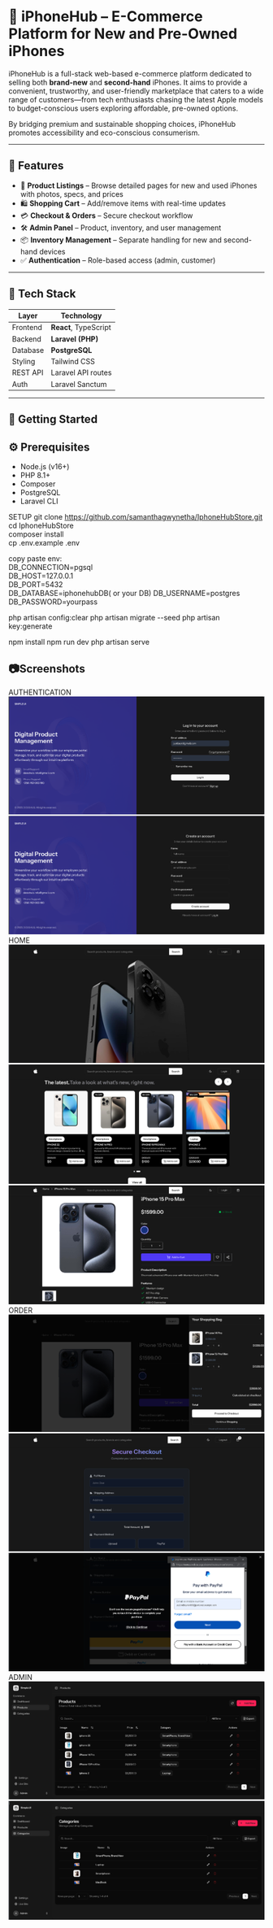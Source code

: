 # 🍏 iPhoneHub – E-Commerce Platform for New and Pre-Owned iPhones  

iPhoneHub is a full-stack web-based e-commerce platform dedicated to selling both **brand-new** and **second-hand** iPhones. 
It aims to provide a convenient, trustworthy, and user-friendly marketplace that caters to a wide range of customers—from tech enthusiasts chasing the latest Apple models to budget-conscious users exploring affordable, pre-owned options.  

By bridging premium and sustainable shopping choices, iPhoneHub promotes accessibility and eco-conscious consumerism.  

---

## 🛒 Features
- 📱 **Product Listings** – Browse detailed pages for new and used iPhones with photos, specs, and prices  
- 🛍️ **Shopping Cart** – Add/remove items with real-time updates  
- 💳 **Checkout & Orders** – Secure checkout workflow  
- 🛠️ **Admin Panel** – Product, inventory, and user management  
- 📦 **Inventory Management** – Separate handling for new and second-hand devices  
- ✅ **Authentication** – Role-based access (admin, customer)

---

## 🧱 Tech Stack

| Layer       | Technology            |
|-------------|------------------------|
| Frontend    | **React**,  TypeScript |
| Backend     | **Laravel (PHP)**      |
| Database    | **PostgreSQL**         |
| Styling     | Tailwind CSS           |
| REST API    | Laravel API routes     |
| Auth        | Laravel Sanctum        |

---

## 🚀 Getting Started

## ⚙️ Prerequisites

- Node.js (v16+)
- PHP 8.1+
- Composer
- PostgreSQL
- Laravel CLI


SETUP 
git clone https://github.com/samanthagwynetha/IphoneHubStore.git  
cd IphoneHubStore  
composer install  
cp .env.example .env  

copy paste env:  
DB_CONNECTION=pgsql  
DB_HOST=127.0.0.1  
DB_PORT=5432  
DB_DATABASE=iphonehubDB( or your DB)
DB_USERNAME=postgres 
DB_PASSWORD=yourpass

php artisan config:clear
php artisan migrate --seed
php artisan key:generate

npm install
npm run dev
php artisan serve

## 📷Screenshots
AUTHENTICATION
![LOGIN](./images/Login.png)
![REGISTRATION](./images/Registration.png)
HOME
![HOME](./images/Homepage.png)
![PRODUCTS](./images/Products.png)
![ProductView](./images/ProductView.png)
ORDER
![Cart](./images/Cart.png)
![Checkout](./images/Checkout.png)
![Paypal](./images/Paypal.png)
ADMIN
![productInventory](./images/productInventory.png)
![ProductCategory](./images/ProductCategory.png)


